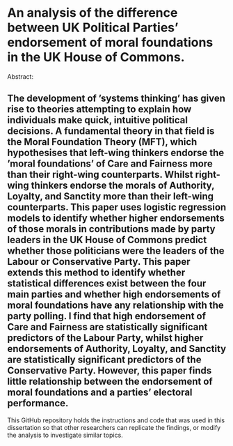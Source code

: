 # An analysis of the difference between UK Political Parties’ endorsement of moral foundations in the UK House of Commons.


Abstract:

The development of ’systems thinking’ has given rise to theories attempting to explain how individuals make quick, intuitive political decisions. A fundamental theory in that field is the Moral Foundation Theory (MFT), which hypothesises that left-wing thinkers endorse the ’moral foundations’ of Care and Fairness more than their right-wing counterparts. Whilst right-wing thinkers endorse the morals of Authority, Loyalty, and Sanctity more than their left-wing counterparts. This paper uses logistic regression models to identify whether higher endorsements of those morals in contributions made by party leaders in the UK House of Commons predict whether those politicians were the leaders of the Labour or Conservative Party. This paper extends this method to identify whether statistical differences exist between the four main parties and whether high endorsements of moral foundations have any relationship with the party polling. I find that high endorsement of Care and Fairness are statistically significant predictors of the Labour Party, whilst higher endorsements of Authority, Loyalty, and Sanctity are statistically significant predictors of the Conservative Party. However, this paper finds little relationship between the endorsement of moral foundations and a parties’ electoral performance.
---

This GitHub repository holds the instructions and code that was used in this dissertation so that other researchers can replicate the findings, or modify the analysis to investigate similar topics. 
